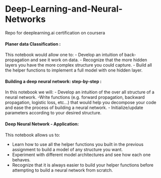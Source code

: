 # Deep-Learning-and-Neural-Networks
Repo for deeplearning.ai certification on coursera
#### Planer data Classification :
This notebook would allow one to:
    - Develop an intuition of back-propagation and see it work on data.
    - Recognize that the more hidden layers you have the more complex structure you could capture.
    - Build all the helper functions to implement a full model with one hidden layer.
#### Building a deep neural network: step-by-step :
In this notebook we will: 
    - Develop an intuition of the over all structure of a neural network.
    -Write functions (e.g. forward propagation, backward propagation, logistic loss, etc...) that would help you decompose your code and           ease the process of building a neural network.
    - Initialize/update parameters according to your desired structure.
#### Deep Neural Network - Application:
This notebook allows us to:
   - Learn how to use all the helper functions you built in the previous assignment to build a model of any structure you want.
   - Experiment with different model architectures and see how each one behaves.
   - Recognize that it is always easier to build your helper functions before attempting to build a neural network from scratch.
